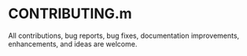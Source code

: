 # CONTRIBUTING.m
All contributions, bug reports, bug fixes, documentation improvements, enhancements, and ideas are welcome.
